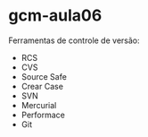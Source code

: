 # gcm-aula06

Ferramentas de controle de versão:

* RCS
* CVS
* Source Safe
* Crear Case
* SVN
* Mercurial
* Performace
* Git
